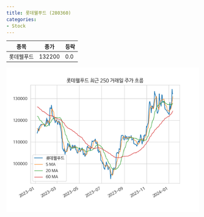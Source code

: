 ```yaml
---
title: 롯데웰푸드 (280360)
categories:
- Stock
---
```


|종목|종가|등락|
|----|----|----|
|롯데웰푸드|132200|0.0|

<!-- more -->

![280360](/assets/images/stock/280360.png)